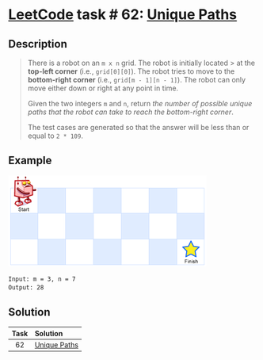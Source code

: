 # [LeetCode][leetcode] task # 62: [Unique Paths][task]

Description
-----------

> There is a robot on an `m x n` grid.
> The robot is initially located > at the **top-left corner** (i.e., `grid[0][0]`).
> The robot tries to move to the **bottom-right corner** (i.e., `grid[m - 1][n - 1]`).
> The robot can only move either down or right at any point in time.
>
> Given the two integers `m` and `n`, return _the number of possible unique paths
> that the robot can take to reach the bottom-right corner_.
> 
> The test cases are generated so that the answer will be less than or equal to `2 * 109`.

Example
-------

![grid.png](image/grid.png)

```sh
Input: m = 3, n = 7
Output: 28
```

Solution
--------

| Task | Solution                 |
|:----:|:-------------------------|
|  62  | [Unique Paths][solution] |


[leetcode]: <http://leetcode.com/>
[task]: <https://leetcode.com/problems/unique-paths/>
[solution]: <https://github.com/wellaxis/witalis-jkit/blob/main/module/tasks/src/main/java/com/witalis/jkit/tasks/core/task/leetcode/h1/p62/option/Practice.java>

